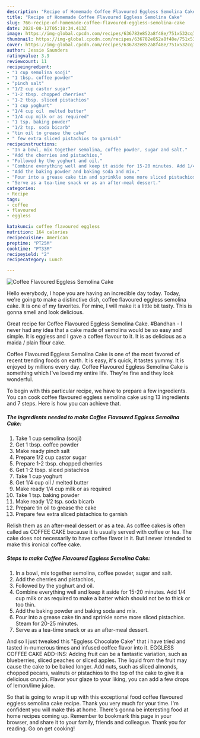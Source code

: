 ```yaml
---
description: "Recipe of Homemade Coffee Flavoured Eggless Semolina Cake"
title: "Recipe of Homemade Coffee Flavoured Eggless Semolina Cake"
slug: 766-recipe-of-homemade-coffee-flavoured-eggless-semolina-cake
date: 2020-08-12T05:10:34.413Z
image: https://img-global.cpcdn.com/recipes/636782e852a8f48e/751x532cq70/coffee-flavoured-eggless-semolina-cake-recipe-main-photo.jpg
thumbnail: https://img-global.cpcdn.com/recipes/636782e852a8f48e/751x532cq70/coffee-flavoured-eggless-semolina-cake-recipe-main-photo.jpg
cover: https://img-global.cpcdn.com/recipes/636782e852a8f48e/751x532cq70/coffee-flavoured-eggless-semolina-cake-recipe-main-photo.jpg
author: Jessie Saunders
ratingvalue: 3.9
reviewcount: 11
recipeingredient:
- "1 cup semolina sooji"
- "1 tbsp. coffee powder"
- "pinch salt"
- "1/2 cup castor sugar"
- "1-2 tbsp. chopped cherries"
- "1-2 tbsp. sliced pistachios"
- "1 cup yoghurt"
- "1/4 cup oil  melted butter"
- "1/4 cup milk or as required"
- "1 tsp. baking powder"
- "1/2 tsp. soda bicarb"
- "tin oil to grease the cake"
- " few extra sliced pistachios to garnish"
recipeinstructions:
- "In a bowl, mix together semolina, coffee powder, sugar and salt."
- "Add the cherries and pistachios,"
- "Followed by the yoghurt and oil."
- "Combine everything well and keep it aside for 15-20 minutes. Add 1/4 cup milk or as required to make a batter which should not be to thick or too thin."
- "Add the baking powder and baking soda and mix."
- "Pour into a grease cake tin and sprinkle some more sliced pistachios. Steam for 20-25 minutes."
- "Serve as a tea-time snack or as an after-meal dessert."
categories:
- Recipe
tags:
- coffee
- flavoured
- eggless

katakunci: coffee flavoured eggless 
nutrition: 164 calories
recipecuisine: American
preptime: "PT25M"
cooktime: "PT33M"
recipeyield: "2"
recipecategory: Lunch

---
```



![Coffee Flavoured Eggless Semolina Cake](https://img-global.cpcdn.com/recipes/636782e852a8f48e/751x532cq70/coffee-flavoured-eggless-semolina-cake-recipe-main-photo.jpg)

Hello everybody, I hope you are having an incredible day today. Today, we're going to make a distinctive dish, coffee flavoured eggless semolina cake. It is one of my favorites. For mine, I will make it a little bit tasty. This is gonna smell and look delicious.

Great recipe for Coffee Flavoured Eggless Semolina Cake. #Bandhan - I never had any idea that a cake made of semolina would be so easy and simple. It is eggless and I gave a coffee flavour to it. It is as delicious as a maida / plain flour cake.

Coffee Flavoured Eggless Semolina Cake is one of the most favored of recent trending foods on earth. It is easy, it's quick, it tastes yummy. It is enjoyed by millions every day. Coffee Flavoured Eggless Semolina Cake is something which I've loved my entire life. They're fine and they look wonderful.


To begin with this particular recipe, we have to prepare a few ingredients. You can cook coffee flavoured eggless semolina cake using 13 ingredients and 7 steps. Here is how you can achieve that.

<!--inarticleads1-->

##### The ingredients needed to make Coffee Flavoured Eggless Semolina Cake:

1. Take 1 cup semolina (sooji)
1. Get 1 tbsp. coffee powder
1. Make ready pinch salt
1. Prepare 1/2 cup castor sugar
1. Prepare 1-2 tbsp. chopped cherries
1. Get 1-2 tbsp. sliced pistachios
1. Take 1 cup yoghurt
1. Get 1/4 cup oil / melted butter
1. Make ready 1/4 cup milk or as required
1. Take 1 tsp. baking powder
1. Make ready 1/2 tsp. soda bicarb
1. Prepare tin oil to grease the cake
1. Prepare  few extra sliced pistachios to garnish


Relish them as an after-meal dessert or as a tea. As coffee cakes is often called as COFFEE CAKE because it is usually served with coffee or tea. The cake does not necessarily to have coffee flavor in it. But I never intended to make this ironical coffee cake. 

<!--inarticleads2-->

##### Steps to make Coffee Flavoured Eggless Semolina Cake:

1. In a bowl, mix together semolina, coffee powder, sugar and salt.
1. Add the cherries and pistachios,
1. Followed by the yoghurt and oil.
1. Combine everything well and keep it aside for 15-20 minutes. Add 1/4 cup milk or as required to make a batter which should not be to thick or too thin.
1. Add the baking powder and baking soda and mix.
1. Pour into a grease cake tin and sprinkle some more sliced pistachios. Steam for 20-25 minutes.
1. Serve as a tea-time snack or as an after-meal dessert.


And so I just tweaked this &#34;Eggless Chocolate Cake&#34; that i have tried and tasted in-numerous times and infused coffee flavor into it. EGGLESS COFFEE CAKE ADD-INS: Adding fruit can be a fantastic variation, such as blueberries, sliced peaches or sliced apples. The liquid from the fruit may cause the cake to be baked longer. Add nuts, such as sliced almonds, chopped pecans, walnuts or pistachios to the top of the cake to give it a delicious crunch. Flavor your glaze to your liking, you can add a few drops of lemon/lime juice. 

So that is going to wrap it up with this exceptional food coffee flavoured eggless semolina cake recipe. Thank you very much for your time. I'm confident you will make this at home. There's gonna be interesting food at home recipes coming up. Remember to bookmark this page in your browser, and share it to your family, friends and colleague. Thank you for reading. Go on get cooking!
